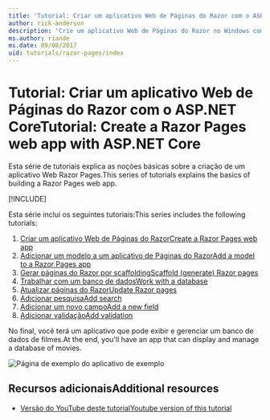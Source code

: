 ```yaml
---
title: 'Tutorial: Criar um aplicativo Web de Páginas do Razor com o ASP.NET Core'
author: rick-anderson
description: 'Crie um aplicativo Web de Páginas do Razor no Windows com o Visual Studio, ASP.NET Core e o EF Core.'
ms.author: riande
ms.date: 09/08/2017
uid: tutorials/razor-pages/index
---
```

# <a name="tutorial-create-a-razor-pages-web-app-with-aspnet-core"></a><span data-ttu-id="4b8da-103">Tutorial: Criar um aplicativo Web de Páginas do Razor com o ASP.NET Core</span><span class="sxs-lookup"><span data-stu-id="4b8da-103">Tutorial: Create a Razor Pages web app with ASP.NET Core</span></span>

<span data-ttu-id="4b8da-104">Esta série de tutoriais explica as noções básicas sobre a criação de um aplicativo Web Razor Pages.</span><span class="sxs-lookup"><span data-stu-id="4b8da-104">This series of tutorials explains the basics of building a Razor Pages web app.</span></span> 

[!INCLUDE[](~/includes/advancedRP.md)]

<span data-ttu-id="4b8da-105">Esta série inclui os seguintes tutoriais:</span><span class="sxs-lookup"><span data-stu-id="4b8da-105">This series includes the following tutorials:</span></span>

1. [<span data-ttu-id="4b8da-106">Criar um aplicativo Web de Páginas do Razor</span><span class="sxs-lookup"><span data-stu-id="4b8da-106">Create a Razor Pages web app</span></span>](xref:tutorials/razor-pages/razor-pages-start)
1. [<span data-ttu-id="4b8da-107">Adicionar um modelo a um aplicativo de Páginas do Razor</span><span class="sxs-lookup"><span data-stu-id="4b8da-107">Add a model to a Razor Pages app</span></span>](xref:tutorials/razor-pages/model)
1. [<span data-ttu-id="4b8da-108">Gerar páginas do Razor por scaffolding</span><span class="sxs-lookup"><span data-stu-id="4b8da-108">Scaffold (generate) Razor pages</span></span>](xref:tutorials/razor-pages/page)
1. [<span data-ttu-id="4b8da-109">Trabalhar com um banco de dados</span><span class="sxs-lookup"><span data-stu-id="4b8da-109">Work with a database</span></span>](xref:tutorials/razor-pages/sql)
1. [<span data-ttu-id="4b8da-110">Atualizar páginas do Razor</span><span class="sxs-lookup"><span data-stu-id="4b8da-110">Update Razor pages</span></span>](xref:tutorials/razor-pages/da1)
1. [<span data-ttu-id="4b8da-111">Adicionar pesquisa</span><span class="sxs-lookup"><span data-stu-id="4b8da-111">Add search</span></span>](xref:tutorials/razor-pages/search)
1. [<span data-ttu-id="4b8da-112">Adicionar um novo campo</span><span class="sxs-lookup"><span data-stu-id="4b8da-112">Add a new field</span></span>](xref:tutorials/razor-pages/new-field)
1. [<span data-ttu-id="4b8da-113">Adicionar validação</span><span class="sxs-lookup"><span data-stu-id="4b8da-113">Add validation</span></span>](xref:tutorials/razor-pages/validation)

<span data-ttu-id="4b8da-114">No final, você terá um aplicativo que pode exibir e gerenciar um banco de dados de filmes.</span><span class="sxs-lookup"><span data-stu-id="4b8da-114">At the end, you'll have an app that can display and manage a database of movies.</span></span>

![Página de exemplo do aplicativo de exemplo](index/_static/sample-page.png)

## <a name="additional-resources"></a><span data-ttu-id="4b8da-116">Recursos adicionais</span><span class="sxs-lookup"><span data-stu-id="4b8da-116">Additional resources</span></span>

* [<span data-ttu-id="4b8da-117">Versão do YouTube deste tutorial</span><span class="sxs-lookup"><span data-stu-id="4b8da-117">Youtube version of this tutorial</span></span>](https://www.youtube.com/watch?v=F0SP7Ry4flQ&feature=youtu.be)

